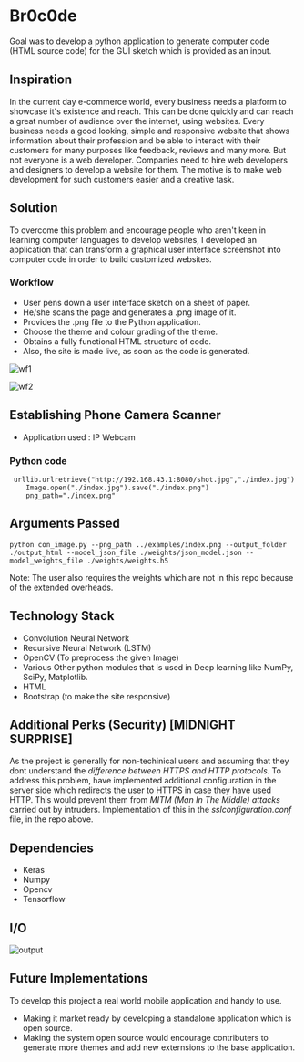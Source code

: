 # Br0c0de

Goal was to develop a python application to generate computer code (HTML source code) for the GUI sketch which is provided as an input.

## Inspiration

In the current day e-commerce world, every business needs a platform to showcase it's existence and reach. This can be done quickly and can reach a great number of audience over the internet, using websites. Every business needs a good looking, simple and responsive website that shows information about their profession and be able to interact with their customers for many purposes like feedback, reviews and many more. But not everyone is a web developer. Companies need to hire web developers and designers to develop a website for them.
The motive is to make web development for such customers easier and a creative task.

## Solution

To overcome this problem and encourage people who aren't keen in learning computer languages to develop websites, I developed an application that can transform a graphical user interface screenshot into computer code in order to build customized websites.

### Workflow

-   User pens down a user interface sketch on a sheet of paper.
-   He/she scans the page and generates a .png image of it.
-   Provides the .png file to the Python application.
-   Choose the theme and colour grading of the theme.
-   Obtains a fully functional HTML structure of code.
-   Also, the site is made live, as soon as the code is generated.

![wf1](https://user-images.githubusercontent.com/39125026/51636053-470ebf80-1f7e-11e9-918a-317b3d4f5ced.jpg)

![wf2](https://user-images.githubusercontent.com/39125026/51651572-7fc88c00-1fb2-11e9-8343-d24bec6d11c6.png)

## Establishing Phone Camera Scanner

-   Application used : IP Webcam

### Python code

```
 urllib.urlretrieve("http://192.168.43.1:8080/shot.jpg","./index.jpg")
	Image.open("./index.jpg").save("./index.png")
	png_path="./index.png"
```

## Arguments Passed

```
python con_image.py --png_path ../examples/index.png --output_folder ./output_html --model_json_file ./weights/json_model.json --model_weights_file ./weights/weights.h5
```

Note: The user also requires the weights which are not in this repo because of the extended overheads.

## Technology Stack

-   Convolution Neural Network
-   Recursive Neural Network (LSTM)
-   OpenCV (To preprocess the given Image)
-   Various Other python modules that is used in Deep learning like NumPy, SciPy, Matplotlib.
-   HTML
-   Bootstrap (to make the site responsive)

## Additional Perks (Security) [MIDNIGHT SURPRISE]

As the project is generally for non-techinical users and assuming that they dont understand the _difference between HTTPS and HTTP protocols_. To address this problem, have implemented additional configuration in the server side which redirects the user to HTTPS in case they have used HTTP. This would prevent them from _MITM (Man In The Middle) attacks_ carried out by intruders.
Implementation of this in the _sslconfiguration.conf_ file, in the repo above.

## Dependencies

-   Keras
-   Numpy
-   Opencv
-   Tensorflow

## I/O

![output](https://user-images.githubusercontent.com/39125026/51658021-a398cb80-1fcc-11e9-84b7-b502e184b916.jpg)

## Future Implementations

To develop this project a real world mobile application and handy to use.

-   Making it market ready by developing a standalone application which is open source.
-   Making the system open source would encourage contributers to generate more themes and add new externsions to the base application.
